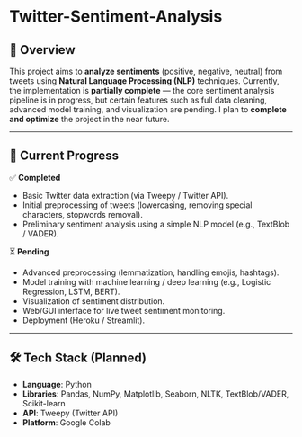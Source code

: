 # Twitter-Sentiment-Analysis

## 📌 Overview

This project aims to **analyze sentiments** (positive, negative, neutral) from tweets using **Natural Language Processing (NLP)** techniques.
Currently, the implementation is **partially complete** — the core sentiment analysis pipeline is in progress, but certain features such as full data cleaning, advanced model training, and visualization are pending.
I plan to **complete and optimize** the project in the near future.

---

## 📅 Current Progress

✅ **Completed**

* Basic Twitter data extraction (via Tweepy / Twitter API).
* Initial preprocessing of tweets (lowercasing, removing special characters, stopwords removal).
* Preliminary sentiment analysis using a simple NLP model (e.g., TextBlob / VADER).

⏳ **Pending**

* Advanced preprocessing (lemmatization, handling emojis, hashtags).
* Model training with machine learning / deep learning (e.g., Logistic Regression, LSTM, BERT).
* Visualization of sentiment distribution.
* Web/GUI interface for live tweet sentiment monitoring.
* Deployment (Heroku / Streamlit).

---

## 🛠️ Tech Stack (Planned)

* **Language**: Python
* **Libraries**: Pandas, NumPy, Matplotlib, Seaborn, NLTK, TextBlob/VADER, Scikit-learn
* **API**: Tweepy (Twitter API)
* **Platform**: Google Colab

